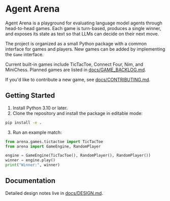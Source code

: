 # Agent Arena

Agent Arena is a playground for evaluating language model agents through head-to-head games. Each game is turn-based, produces a single winner, and exposes its state as text so that LLMs can decide on their next move.

The project is organized as a small Python package with a common interface for games and players. New games can be added by implementing the `Game` interface.

Current built-in games include TicTacToe, Connect Four, Nim, and MiniChess.
Planned games are listed in [docs/GAME_BACKLOG.md](docs/GAME_BACKLOG.md).

If you'd like to contribute a new game, see [docs/CONTRIBUTING.md](docs/CONTRIBUTING.md).

## Getting Started

1. Install Python 3.10 or later.
2. Clone the repository and install the package in editable mode:

```bash
pip install -e .
```

3. Run an example match:

```python
from arena.games.tictactoe import TicTacToe
from arena import GameEngine, RandomPlayer

engine = GameEngine(TicTacToe(), RandomPlayer(), RandomPlayer())
winner = engine.play()
print("Winner:", winner)
```

## Documentation

Detailed design notes live in [docs/DESIGN.md](docs/DESIGN.md).
